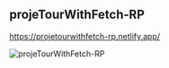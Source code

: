 ## projeTourWithFetch-RP

https://projetourwithfetch-rp.netlify.app/


![projeTourWithFetch-RP](https://user-images.githubusercontent.com/101873227/182030052-f6d9aad0-5732-4800-a19b-7c28fb41ceae.gif)


